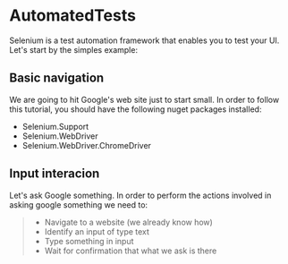 # AutomatedTests

Selenium is a test automation framework that enables you to test your UI.
Let's start by the simples example:

## Basic navigation

We are going to hit Google's web site just to start small.
In order to follow this tutorial, you should have the following nuget packages installed:
- Selenium.Support
- Selenium.WebDriver
- Selenium.WebDriver.ChromeDriver

## Input interacion

Let's ask Google something.
In order to perform the actions involved in asking google something we need to:
>- Navigate to a website (we already know how)
>- Identify an input of type text
>- Type something in input
>- Wait for confirmation that what we ask is there
